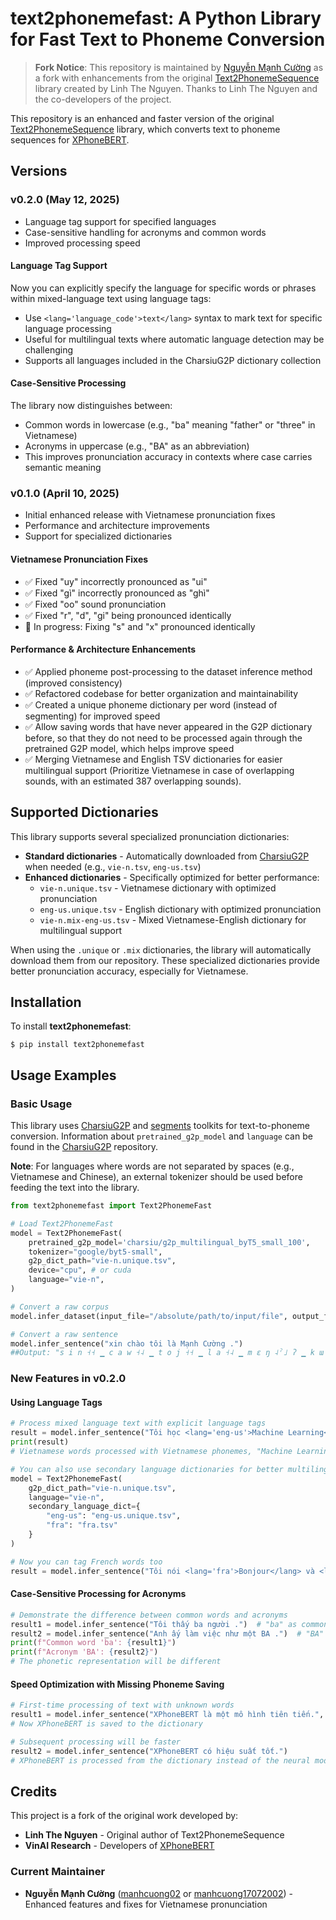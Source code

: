 # text2phonemefast: A Python Library for Fast Text to Phoneme Conversion

> **Fork Notice**: This repository is maintained by [Nguyễn Mạnh Cường](https://github.com/manhcuong02) as a fork with enhancements from the original [Text2PhonemeSequence](https://github.com/thelinhbkhn2014/Text2PhonemeSequence) library created by Linh The Nguyen. Thanks to Linh The Nguyen and the co-developers of the project.

This repository is an enhanced and faster version of the original [Text2PhonemeSequence](https://github.com/thelinhbkhn2014/Text2PhonemeSequence) library, which converts text to phoneme sequences for [XPhoneBERT](https://github.com/VinAIResearch/XPhoneBERT).

## Versions

### v0.2.0 (May 12, 2025)
- Language tag support for specified languages
- Case-sensitive handling for acronyms and common words
- Improved processing speed

#### Language Tag Support
Now you can explicitly specify the language for specific words or phrases within mixed-language text using language tags:
- Use `<lang='language_code'>text</lang>` syntax to mark text for specific language processing
- Useful for multilingual texts where automatic language detection may be challenging
- Supports all languages included in the CharsiuG2P dictionary collection

#### Case-Sensitive Processing
The library now distinguishes between:
- Common words in lowercase (e.g., "ba" meaning "father" or "three" in Vietnamese)
- Acronyms in uppercase (e.g., "BA" as an abbreviation)
- This improves pronunciation accuracy in contexts where case carries semantic meaning

### v0.1.0 (April 10, 2025)
- Initial enhanced release with Vietnamese pronunciation fixes
- Performance and architecture improvements
- Support for specialized dictionaries

#### Vietnamese Pronunciation Fixes
- ✅ Fixed "uy" incorrectly pronounced as "ui"
- ✅ Fixed "gì" incorrectly pronounced as "ghì" 
- ✅ Fixed "oo" sound pronunciation
- ✅ Fixed "r", "d", "gi" being pronounced identically
- 🔄 In progress: Fixing "s" and "x" pronounced identically

#### Performance & Architecture Enhancements
- ✅ Applied phoneme post-processing to the dataset inference method (improved consistency)
- ✅ Refactored codebase for better organization and maintainability
- ✅ Created a unique phoneme dictionary per word (instead of segmenting) for improved speed
- ✅ Allow saving words that have never appeared in the G2P dictionary before, so that they do not need to be processed again through the pretrained G2P model, which helps improve speed
- ✅ Merging Vietnamese and English TSV dictionaries for easier multilingual support (Prioritize Vietnamese in case of overlapping sounds, with an estimated 387 overlapping sounds).

## Supported Dictionaries

This library supports several specialized pronunciation dictionaries:

- **Standard dictionaries** - Automatically downloaded from [CharsiuG2P](https://github.com/lingjzhu/CharsiuG2P/tree/main/dicts) when needed (e.g., `vie-n.tsv`, `eng-us.tsv`)
- **Enhanced dictionaries** - Specifically optimized for better performance:
  - `vie-n.unique.tsv` - Vietnamese dictionary with optimized pronunciation
  - `eng-us.unique.tsv` - English dictionary with optimized pronunciation
  - `vie-n.mix-eng-us.tsv` - Mixed Vietnamese-English dictionary for multilingual support

When using the `.unique` or `.mix` dictionaries, the library will automatically download them from our repository. These specialized dictionaries provide better pronunciation accuracy, especially for Vietnamese.

## Installation <a name="install"></a>

To install **text2phonemefast**:

```
$ pip install text2phonemefast
```

## Usage Examples <a name="example"></a>

### Basic Usage

This library uses [CharsiuG2P](https://github.com/lingjzhu/CharsiuG2P/tree/main) and [segments](https://pypi.org/project/segments/) toolkits for text-to-phoneme conversion. Information about `pretrained_g2p_model` and `language` can be found in the [CharsiuG2P](https://github.com/lingjzhu/CharsiuG2P/tree/main) repository.

**Note**: For languages where words are not separated by spaces (e.g., Vietnamese and Chinese), an external tokenizer should be used before feeding the text into the library.

```python
from text2phonemefast import Text2PhonemeFast

# Load Text2PhonemeFast
model = Text2PhonemeFast(
    pretrained_g2p_model='charsiu/g2p_multilingual_byT5_small_100',
    tokenizer="google/byt5-small",
    g2p_dict_path="vie-n.unique.tsv",
    device="cpu", # or cuda
    language="vie-n",
)

# Convert a raw corpus
model.infer_dataset(input_file="/absolute/path/to/input/file", output_file="/absolute/path/to/output/file") 

# Convert a raw sentence
model.infer_sentence("xin chào tôi là Mạnh Cường .")
##Output: "s i n ˧˧ ▁ c a w ˧˨ ▁ t o j ˧˧ ▁ l a ˧˨ ▁ m ɛ ŋ ˨ˀ˩ ʔ ▁ k ɯ ə ŋ ˧˨ ▁ ."
```

### New Features in v0.2.0

#### Using Language Tags

```python
# Process mixed language text with explicit language tags
result = model.infer_sentence("Tôi học <lang='eng-us'>Machine Learning</lang> tại trường đại học .")
print(result)
# Vietnamese words processed with Vietnamese phonemes, "Machine Learning" with English phonemes

# You can also use secondary language dictionaries for better multilingual support
model = Text2PhonemeFast(
    g2p_dict_path="vie-n.unique.tsv",
    language="vie-n",
    secondary_language_dict={
        "eng-us": "eng-us.unique.tsv",
        "fra": "fra.tsv"
    }
)

# Now you can tag French words too
result = model.infer_sentence("Tôi nói <lang='fra'>Bonjour</lang> và <lang='eng-us'>Hello</lang>")
```

#### Case-Sensitive Processing for Acronyms

```python
# Demonstrate the difference between common words and acronyms
result1 = model.infer_sentence("Tôi thấy ba người .")  # "ba" as common word (three)
result2 = model.infer_sentence("Anh ấy làm việc như một BA .")  # "BA" as an acronym
print(f"Common word 'ba': {result1}")
print(f"Acronym 'BA': {result2}")
# The phonetic representation will be different
```

#### Speed Optimization with Missing Phoneme Saving

```python
# First-time processing of text with unknown words
result1 = model.infer_sentence("XPhoneBERT là một mô hình tiên tiến.", save_missing_phonemes=True)
# Now XPhoneBERT is saved to the dictionary

# Subsequent processing will be faster
result2 = model.infer_sentence("XPhoneBERT có hiệu suất tốt.")
# XPhoneBERT is processed from the dictionary instead of the neural model
```

## Credits

This project is a fork of the original work developed by:
- **Linh The Nguyen** - Original author of Text2PhonemeSequence
- **VinAI Research** - Developers of [XPhoneBERT](https://github.com/VinAIResearch/XPhoneBERT)

### Current Maintainer
- **Nguyễn Mạnh Cường** ([manhcuong02](https://github.com/manhcuong02) or [manhcuong17072002](https://github.com/manhcuong17072002)) - Enhanced features and fixes for Vietnamese pronunciation
